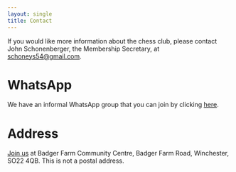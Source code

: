 ```yaml
---
layout: single
title: Contact
---
```

If you would like more information about the chess club, please contact John Schonenberger, the Membership Secretary, at [schoneys54@gmail.com](mailto:schoneys54@gmail.com).

# WhatsApp
We have an informal WhatsApp group that you can join by clicking [here](https://chat.whatsapp.com/EPVeIK2a0fd6jqN5h4UKDq). 

# Address
[Join us](/join/) at Badger Farm Community Centre, Badger Farm Road, Winchester, SO22 4QB. This is not a postal address.
